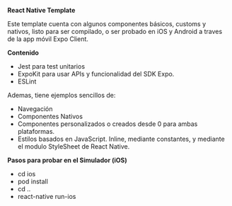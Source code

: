 **React Native Template**

Este template cuenta con algunos componentes básicos, customs y nativos, listo para ser compilado, o ser probado en iOS y Android a traves de la app móvil Expo Client.

**Contenido**
* Jest para test unitarios
* ExpoKit para usar APIs y funcionalidad del SDK Expo.
* ESLint

Ademas, tiene ejemplos sencillos de:
* Navegación
* Componentes Nativos
* Componentes personalizados o creados desde 0 para ambas plataformas.
* Estilos basados en JavaScript. Inline, mediante constantes, y mediante el modulo StyleSheet de React Native.


**Pasos para probar en el Simulador (iOS)**
* cd ios
* pod install
* cd ..
* react-native run-ios